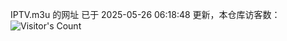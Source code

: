 IPTV.m3u 的网址 已于 2025-05-26 06:18:48 更新，本仓库访客数：![Visitor's Count](https://profile-counter.glitch.me/hero1898_tv/count.svg)
